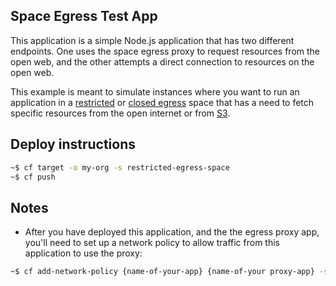 ## Space Egress Test App

This application is a simple Node.js application that has two different endpoints. One uses the space egress proxy to request resources from the open web, and the other attempts a direct connection to resources on the open web.

This example is meant to simulate instances where you want to run an application in a [restricted](https://cloud.gov/docs/management/space-egress/#restricted-egress) or [closed egress](https://cloud.gov/docs/management/space-egress/#closed-egress) space that has a need to fetch specific resources from the open internet or from [S3](https://cloud.gov/docs/services/s3/).

## Deploy instructions

```bash
~$ cf target -o my-org -s restricted-egress-space
~$ cf push
```

## Notes

* After you have deployed this application, and the the egress proxy app, you'll need to set up a network policy to allow traffic from this application to use the proxy:

```bash
~$ cf add-network-policy {name-of-your-app} {name-of-your proxy-app} -s {proxy-app-space} -o {your-org} --protocol tcp --port 3128
```


